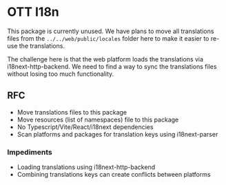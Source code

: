 # OTT I18n

This package is currently unused. We have plans to move all translations files from the `../../web/public/locales` 
folder here to make it easier to re-use the translations.

The challenge here is that the web platform loads the translations via i18next-http-backend. We need to find a way to 
sync the translations files without losing too much functionality. 

## RFC

- Move translations files to this package
- Move resources (list of namespaces) file to this package
- No Typescript/Vite/React/i18next dependencies
- Scan platforms and packages for translation keys using i18next-parser

### Impediments

- Loading translations using i18next-http-backend
- Combining translations keys can create conflicts between platforms 
